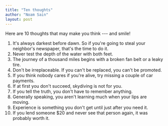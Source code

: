 ```yaml
---
title: "Ten thoughts"
author: "Noam Sain"
layout: post
---
```


Here are 10 thoughts that may make you think --- and smile!

1. It's always darkest before dawn. So if you're going to steal your neighbor's newspaper, that's the time to do it.
2. Never test the depth of the water with both feet.
3. The journey of a thousand miles begins with a broken fan belt or a leaky tire.
4. Don't be irreplaceable. If you can't be replaced, you can't be promoted.
5. If you think nobody cares if you're alive, try missing a couple of car payments.
6. If at first you don't succeed, skydiving is not for you.
7. If you tell the truth, you don't have to remember anything.
8. Generally speaking, you aren't learning much when your lips are moving.
9. Experience is something you don't get until just after you need it.
10. If you lend someone $20 and never see that person again, it was probably worth it.